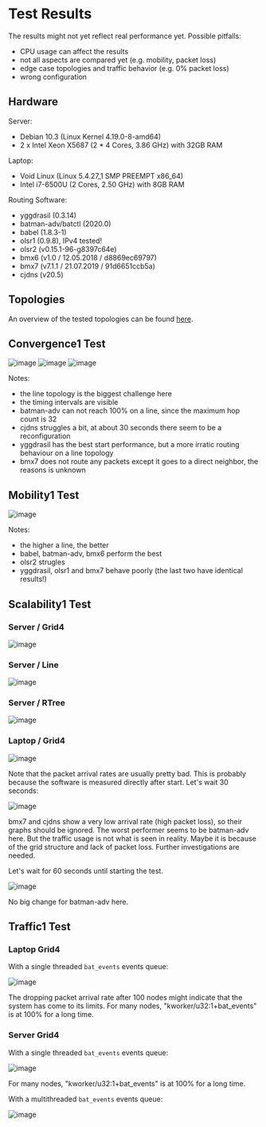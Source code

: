 # Test Results

The results might not yet reflect real performance yet. Possible pitfalls:

* CPU usage can affect the results
* not all aspects are compared yet (e.g. mobility, packet loss)
* edge case topologies and traffic behavior (e.g. 0% packet loss)
* wrong configuration

## Hardware

Server:

* Debian 10.3 (Linux Kernel 4.19.0-8-amd64)
* 2 x Intel Xeon X5687 (2 * 4 Cores, 3.86 GHz) with 32GB RAM

Laptop:

* Void Linux (Linux 5.4.27_1 SMP PREEMPT x86_64)
* Intel i7-6500U (2 Cores, 2.50 GHz) with 8GB RAM

Routing Software:

* yggdrasil (0.3.14)
* batman-adv/batctl (2020.0)
* babel (1.8.3-1)
* olsr1 (0.9.8), IPv4 tested!
* olsr2 (v0.15.1-96-g8397c64e)
* bmx6 (v1.0 / 12.05.2018 / d8869ec69797)
* bmx7 (v7.1.1 / 21.07.2019 / 91d6651ccb5a)
* cjdns (v20.5)

## Topologies

An overview of the tested topologies can be found [here](../data/README.md).

## Convergence1 Test

![image](laptop/convergence1/1_convergence1-line.png)
![image](laptop/convergence1/1_convergence1-rtree.png)
![image](laptop/convergence1/1_convergence1-grid4.png)

Notes:

- the line topology is the biggest challenge here
- the timing intervals are visible
- batman-adv can not reach 100% on a line, since the maximum hop count is 32
- cjdns struggles a bit, at about 30 seconds there seem to be a reconfiguration
- yggdrasil has the best start performance, but a more irratic routing behaviour on a line topology
- bmx7 does not route any packets except it goes to a direct neighbor, the reasons is unknown

## Mobility1 Test

![image](laptop/mobility1/1_mobility1.png)

Notes:

- the higher a line, the better
- babel, batman-adv, bmx6 perform the best
- olsr2 strugles
- yggdrasil, olsr1 and bmx7 behave poorly (the last two have identical results!)

## Scalability1 Test

### Server / Grid4

![image](server/scalability1/1_scalability1-grid4.png)

### Server / Line

![image](server/scalability1/1_scalability1-line.png)

### Server / RTree

![image](server/scalability1/1_scalability1-rtree.png)

### Laptop / Grid4

![image](laptop/scalability1/1_scalability1-grid4.png)

Note that the packet arrival rates are usually pretty bad. This is probably because the software is measured directly after start. Let's wait 30 seconds:

![image](laptop/scalability1/2_scalability1-grid4.png)

bmx7 and cjdns show a very low arrival rate (high packet loss), so their graphs should be ignored. The worst performer seems to be batman-adv here. But the traffic usage is not what is seen in reality. Maybe it is because of the grid structure and lack of packet loss. Further investigations are needed.

Let's wait for 60 seconds until starting the test.

![image](laptop/scalability1/3_scalability1-grid4.png)

No big change for batman-adv here.

## Traffic1 Test

### Laptop Grid4

With a single threaded `bat_events` events queue:

![image](laptop/traffic1/1_traffic1-batman-adv-grid4.png)

The dropping packet arrival rate after 100 nodes might indicate that the system has come to its limits.
For many nodes, "kworker/u32:1+bat_events" is at 100% for a long time.

### Server Grid4

With a single threaded `bat_events` events queue:

![image](server/traffic1/1_traffic1-batman-adv-grid4.png)

For many nodes, "kworker/u32:1+bat_events" is at 100% for a long time.

With a multithreaded `bat_events` events queue:

![image](server/traffic1/2_traffic1-batman-adv-grid4.png)
